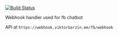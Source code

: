 [![Build Status](https://drone.viktorbarzin.me/api/badges/ViktorBarzin/webhook_handler/status.svg)](https://drone.viktorbarzin.me/ViktorBarzin/webhook_handler)

Webhook handler used for fb chatbot

API at `https://webhook.viktorbarzin.me/fb/webhook`

